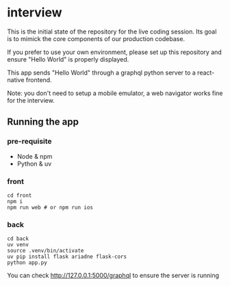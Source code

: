 # interview

This is the initial state of the repository for the live coding session.
Its goal is to mimick the core components of our production codebase.

If you prefer to use your own environment, please set up this repository and ensure "Hello World" is properly displayed.

This app sends "Hello World" through a graphql python server to a react-native frontend.

Note: you don't need to setup a mobile emulator, a web navigator works fine for the interview.


## Running the app

### pre-requisite

* Node & npm
* Python & uv

### front
```
cd front
npm i
npm run web # or npm run ios
```

### back

```
cd back
uv venv
source .venv/bin/activate
uv pip install flask ariadne flask-cors
python app.py
```

You can check http://127.0.0.1:5000/graphql to ensure the server is running
